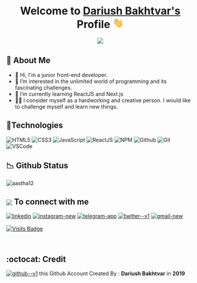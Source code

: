 <p align="center">
  <h1 align="center">Welcome to <a href="https://github.com/Dariush-Bakhtvar">Dariush Bakhtvar's</a> Profile <img src="https://github.com/ABSphreak/ABSphreak/blob/master/gifs/Hi.gif" width="30px"></h1>
</p>
<p align="center">
  <a align="center" href="https://github.com/DenverCoder1/readme-typing-svg"><img src="https://readme-typing-svg.herokuapp.com?&font=IBM+Plex+Sans&color=58A6FF&size=25center=ture&lines=Welcome+To+My+GitHub+Profile!;I'm+a+Junior+Front-end+Developer;" /></a>
</p>


<h2>🙂 About Me </h2>

- 👋 Hi, I'm a junior front-end developer.
- 👀 I’m interested in the unlimited world of programming and its fascinating challenges.
- 🌱 I’m currently learning ReactJS and Next.js
- 👨‍💻 I consider myself as a hardworking and creative person. I would like to challenge myself and learn new things.


## :wrench:Technologies

![HTML5](https://img.icons8.com/color/30/html-5.png) ![CSS3](https://img.icons8.com/color/30/css3.png) ![JavaScript](https://img.icons8.com/color/30/javascript.png) ![ReactJS](https://img.icons8.com/color/30/react-native.png) ![NPM](https://img.icons8.com/color/30/npm.png) ![Github](https://img.icons8.com/material-outlined/30/github.png) ![Git](https://img.icons8.com/color/30/git.png) ![VSCode](https://img.icons8.com/color/30/visual-studio-code-2019.png)

<h2>📉 Github Status</h2>
<!-- <a href="https://github.com/anuraghazra/github-readme-stats"><img alt="Dariush Bakhtvar's Github status" src="https://github-readme-stats.vercel.app/api?username=Dariush-Bakhtvar&show_icons=true&theme=tokyonight" height="192px"/></a> -->
<img src="https://github-readme-stats.vercel.app/api/top-langs?username=Dariush-Bakhtvar&show_icons=true&locale=en&layout=compact&theme=algolia" alt="aastha12" height="192px"/>

<h2><img src="https://emojis.slackmojis.com/emojis/images/1579216111/7550/pikachu_wave.gif?1579216111" align="center"width="28" /> To connect with me</h2>


 <p align = "center">

[<img width="48" height="48" src="https://img.icons8.com/color/48/linkedin.png" alt="linkedin"/>](https://www.linkedin.com/in/Dariush-Bakhtvar)
[<img width="48" height="48" src="https://img.icons8.com/fluency/48/instagram-new.png" alt="instagram-new"/>](https://www.instagram.com/Dariush.Bakhtvar/)
[<img width="48" height="48" src="https://img.icons8.com/fluency/48/telegram-app.png" alt="telegram-app"/>](https://www.telegram.com/Dariush_Bakhtvar)
[<img width="48" height="48" src="https://img.icons8.com/color/48/twitter--v1.png" alt="twitter--v1"/>](https://www.Twitter.com/DariushBakhtvar) <a href="mailto:Dariush.Bakhtvar@gmail.com?subject=Hello%20Dariush"><img width="48" height="48" src="https://img.icons8.com/fluency/48/gmail-new.png" alt="gmail-new"/>
</a><br>
<br>
[![Visits Badge](https://badges.pufler.dev/visits/Dariush-Bakhtvar/Dariush-Bakhtvar?style=for-the-badge)](https://github.com/Dariush-Bakhtvar)

</p>
<br>

## :octocat: Credit
[<img width="64" height="64" src="https://img.icons8.com/color/64/github--v1.png" alt="github--v1"/>](https://github.com/Dariush-Bakhtvar)
this Github Account Created By : <B>Dariush Bakhtvar</B> in  <b>2019</b>
<!---
Dariush-Bakhtvar/Dariush-Bakhtvar is a ✨ special ✨ repository because its `README.md` (this file) appears on your GitHub profile.
You can click the Preview link to take a look at your changes.
--->
